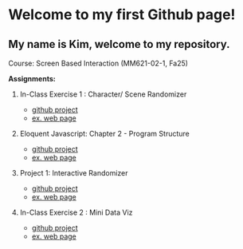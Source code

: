 # Welcome to my first Github page!

## My name is Kim, welcome to my repository.

Course: Screen Based Interaction (MM621-02-1, Fa25)

**Assignments:**

1. In-Class Exercise 1 : Character/ Scene Randomizer
   * [github project](exercises/sceneRandomizer)
   * [ex. web page](https://kimchampion.github.io/mm621_f25/exercises/sceneRandomizer/index.html)

2. Eloquent Javascript: Chapter 2 - Program Structure
   * [github project](exercises/eloquentJS/chap2)
   * [ex. web page](https://kimchampion.github.io/mm621_f25/exercises/eloquentJS/chap2/index.html)

3. Project 1: Interactive Randomizer
   * [github project](exercises/project1-mondrian)
   * [ex. web page](https://kimchampion.github.io/mm621_f25/exercises/project1-mondrian/index.html)

4. In-Class Exercise 2 :  Mini Data Viz
   * [github project](exercises/miniDataViz)
   * [ex. web page](https://kimchampion.github.io/mm621_f25/exercises/miniDataViz/index.html)

